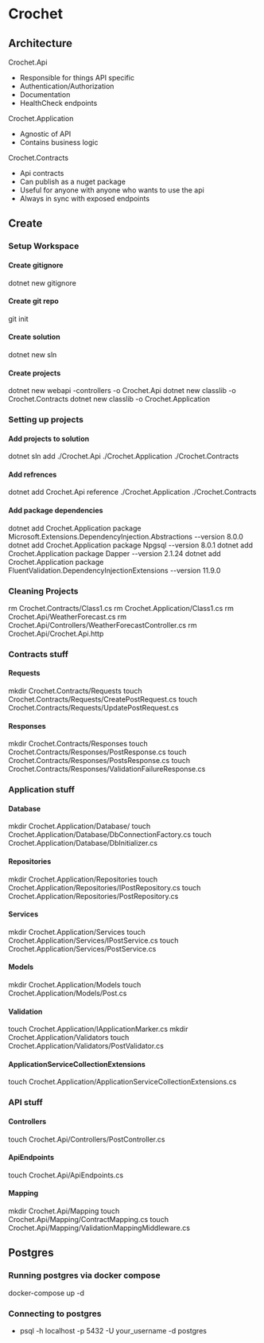 # Crochet

## Architecture

Crochet.Api

- Responsible for things API specific
- Authentication/Authorization
- Documentation
- HealthCheck endpoints

Crochet.Application

- Agnostic of API
- Contains business logic

Crochet.Contracts

- Api contracts
- Can publish as a nuget package
- Useful for anyone with anyone who wants to use the api
- Always in sync with exposed endpoints

## Create

### Setup Workspace

#### Create gitignore

dotnet new gitignore

#### Create git repo

git init

#### Create solution

dotnet new sln

#### Create projects

dotnet new webapi -controllers -o Crochet.Api
dotnet new classlib -o Crochet.Contracts
dotnet new classlib -o Crochet.Application

### Setting up projects

#### Add projects to solution

dotnet sln add ./Crochet.Api ./Crochet.Application ./Crochet.Contracts

#### Add refrences

dotnet add Crochet.Api reference ./Crochet.Application ./Crochet.Contracts

#### Add package dependencies

dotnet add Crochet.Application package Microsoft.Extensions.DependencyInjection.Abstractions --version 8.0.0
dotnet add Crochet.Application package Npgsql --version 8.0.1
dotnet add Crochet.Application package Dapper --version 2.1.24
dotnet add Crochet.Application package FluentValidation.DependencyInjectionExtensions --version 11.9.0

### Cleaning Projects

rm Crochet.Contracts/Class1.cs
rm Crochet.Application/Class1.cs
rm Crochet.Api/WeatherForecast.cs
rm Crochet.Api/Controllers/WeatherForecastController.cs
rm Crochet.Api/Crochet.Api.http

### Contracts stuff

#### Requests

mkdir Crochet.Contracts/Requests
touch Crochet.Contracts/Requests/CreatePostRequest.cs
touch Crochet.Contracts/Requests/UpdatePostRequest.cs

#### Responses

mkdir Crochet.Contracts/Responses
touch Crochet.Contracts/Responses/PostResponse.cs
touch Crochet.Contracts/Responses/PostsResponse.cs
touch Crochet.Contracts/Responses/ValidationFailureResponse.cs

### Application stuff

#### Database

mkdir Crochet.Application/Database/
touch Crochet.Application/Database/DbConnectionFactory.cs
touch Crochet.Application/Database/DbInitializer.cs

#### Repositories

mkdir Crochet.Application/Repositories
touch Crochet.Application/Repositories/IPostRepository.cs
touch Crochet.Application/Repositories/PostRepository.cs

#### Services

mkdir Crochet.Application/Services
touch Crochet.Application/Services/IPostService.cs
touch Crochet.Application/Services/PostService.cs

#### Models

mkdir Crochet.Application/Models
touch Crochet.Application/Models/Post.cs

#### Validation

touch Crochet.Application/IApplicationMarker.cs
mkdir Crochet.Application/Validators
touch Crochet.Application/Validators/PostValidator.cs

#### ApplicationServiceCollectionExtensions

touch Crochet.Application/ApplicationServiceCollectionExtensions.cs

### API stuff

#### Controllers

touch Crochet.Api/Controllers/PostController.cs

#### ApiEndpoints

touch Crochet.Api/ApiEndpoints.cs

#### Mapping

mkdir Crochet.Api/Mapping
touch Crochet.Api/Mapping/ContractMapping.cs
touch Crochet.Api/Mapping/ValidationMappingMiddleware.cs

## Postgres

### Running postgres via docker compose

docker-compose up -d

### Connecting to postgres

- psql -h localhost -p 5432 -U your_username -d postgres
